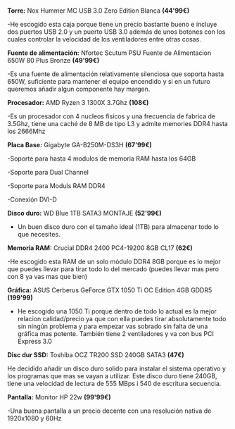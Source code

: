# 
**Torre:** Nox Hummer MC USB 3.0 Zero Edition Blanca **(44'99€)** 

-He escogido esta caja porque tiene un precio bastante bueno e incluye dos puertos USB 2.0 y un puerto USB 3.0 además de unos botones con los cuales controlar la velocidad de los ventiladores entre otras cosas.


**Fuente de alimentación:** Nfortec Scutum PSU Fuente de Alimentacion 650W 80 Plus Bronze **(49'99€)**

-Es una fuente de alimentación relativamente silenciosa que soporta hasta 650W, suficiente para mantener el equipo encendido y si en un futuro queremos añadir algun componente hay margen.


**Procesador:** AMD Ryzen 3 1300X 3.7Ghz **(108€)**

-Es un procesador con 4 nucleos fisicos y una frecuencia de fabrica de 3.5Ghz, tiene una caché de 8 MB de tipo L3 y admite memories DDR4 hasta los 2666Mhz


**Placa Base:** Gigabyte GA-B250M-DS3H **(67'99€)**

-Soporte para hasta 4 modulos de memoria RAM hasta los 64GB

-Soporte para Dual Channel

-Soporte para Moduls RAM DDR4

-Conexión DVI-D


**Disco duro:** WD Blue 1TB SATA3 MONTAJE **(52'99€)**

- Un buen disco duro con el tamaño ideal (1TB) para almacenar todo lo que necesites.


**Memoria RAM:** Crucial DDR4 2400 PC4-19200 8GB CL17 **(62€)**

-He escogido esta RAM de un solo módulo DDR4 8GB porque es lo mejor que puedes llevar para tirar todo lo del mercado (puedes llevar mas pero con 8 ya vas mas que bien)


**Gráfica:** ASUS Cerberus GeForce GTX 1050 Ti OC Edition 4GB GDDR5 **(199'99)**

- He escogido una 1050 Ti porque dentro de todo lo actual es la mejor relacion calidad/precio ya que con ella puedes tirar absolutamente todo sin ningún problema y para empezar vas sobrado sin falta de una gráfica mas potente.
También tiene 2 ventiladores y va con bus PCI Express 3.0


**Disc dur SSD:** Toshiba OCZ TR200 SSD 240GB SATA3 **(47€)**

He decidido añadir un disco duro solido para instalar el sistema operativo y los programas que mas se vayan a utilizar.
Este disco duro tiene 240GB, tiene una velocidad de lectura de 555 MBps i 540 de escritura secuencia.

**Pantalla:** Monitor HP 22w **(99'99€)**

-Una buena pantalla a un precio decente con una resolución nativa de 1920x1080 y 60Hz
